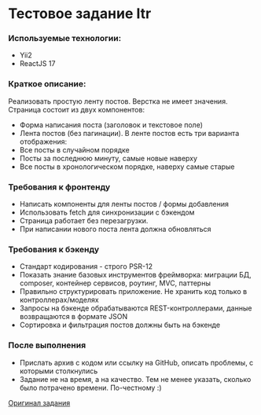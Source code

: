 # Тестовое задание Itr

### Используемые технологии:
- Yii2
- ReactJS 17

### Краткое описание:
Реализовать простую ленту постов. Верстка не имеет значения.
Страница состоит из двух компонентов:
- Форма написания поста (заголовок и текстовое поле)
- Лента постов (без пагинации). В ленте постов есть три варианта отображения:
 - Все посты в случайном порядке
 - Посты за последнюю минуту, самые новые наверху
 - Все посты в хронологическом порядке, наверху самые старые

### Требования к фронтенду
- Написать компоненты для ленты постов / формы добавления
- Использовать fetch для синхронизации с бэкендом
- Страница работает без перезагрузки.
- При написании нового поста лента должна обновляться

### Требования к бэкенду
- Стандарт кодирования - строго PSR-12
- Показать знание базовых инструментов фреймворка: миграции БД, composer, контейнер сервисов, роутинг, MVC, паттерны
- Правильно структурировать приложение. Не хранить код только в контроллерах/моделях
- Запросы на бэкенде обрабатываются REST-контроллерами, данные возвращаются в формате JSON
- Сортировка и фильтрация постов должны быть на бэкенде

### После выполнения
- Прислать архив с кодом или ссылку на GitHub, описать проблемы, с которыми столкнулись
- Задание не на время, а на качество. Тем не менее указать, сколько было потрачено
времени. По-честному :)

[Оригинал задания](https://drive.google.com/file/d/1tqVj8b6kqrFKfmuDJ_fiW3BW4-fwKVNM/view)